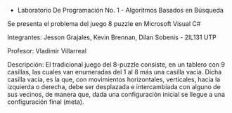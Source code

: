 - Laboratorio De Programación No. 1 - Algoritmos Basados en Búsqueda  

Se presenta el problema del juego 8 puzzle en Microsoft Visual C#

Integrantes: Jesson Grajales, Kevin Brennan, Dilan Sobenis - 2IL131 UTP

Profesor: Vladimir Villarreal

Descripción: El tradicional juego del 8-puzzle consiste, en un tablero con 9 casillas, las cuales van enumeradas del 1 al 8 más una casilla vacía. Dicha casilla vacía, es la que, con movimientos horizontales, verticales, hacia la izquierda o derecha, debe ser desplazada e intercambiada con alguno de sus vecinos, de manera que, dada una configuración inicial se llegue a una configuración final (meta).
